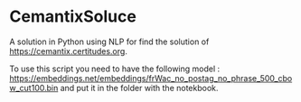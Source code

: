 # CemantixSoluce
A solution in Python using NLP for find the solution of https://cemantix.certitudes.org.

To use this script you need to have the following model : https://embeddings.net/embeddings/frWac_no_postag_no_phrase_500_cbow_cut100.bin and put it in the folder with the notekbook.

